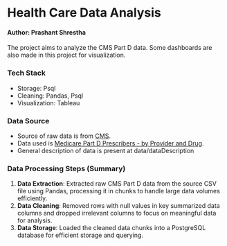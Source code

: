 # Health Care Data Analysis
#### Author: Prashant Shrestha

The project aims to analyze the CMS Part D data. Some dashboards are also made in this project for visualization.

### Tech Stack
- Storage: Psql
- Cleaning: Pandas, Psql
- Visualization: Tableau



### Data Source
- Source of raw data is from [CMS](https://data.cms.gov/provider-summary-by-type-of-service).
- Data used is [Medicare Part D Prescribers - by Provider and Drug](https://data.cms.gov/search?keywords=Medicare%20Part%20D%20Prescribers%20-%20by%20Provider%20and%20Drug&sort=Relevancy).
- General description of data is present at data/dataDescription


### Data Processing Steps (Summary)
1. **Data Extraction**: Extracted raw CMS Part D data from the source CSV file using Pandas, processing it in chunks to handle large data volumes efficiently.
2. **Data Cleaning**: Removed rows with null values in key summarized data columns and dropped irrelevant columns to focus on meaningful data for analysis.
3. **Data Storage**: Loaded the cleaned data chunks into a PostgreSQL database for efficient storage and querying.